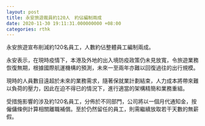 ```yaml
---
layout: post
title: 永安旅遊裁員約120人　約佔編制兩成
date: 2020-11-30 19:11:31.000000000 +08:00
categories: rthk
---
```


永安旅遊宣布削減約120名員工，人數約佔整體員工編制兩成。

永安表示，在現時疫情下，本港及外地的出入境防疫政策仍未見放寬，令旅遊業務恢復無期，根據國際航運機構的預測，未來一至兩年亦難以回復過往的出行規模。

現時的人員數目遠超於未來的業務需求，隨著保就業計劃結束，人力成本將帶來難以負荷的壓力，因此在迫不得已的情況下，進行適當的架構精簡和業務重組。

受措施影響的涉及約120名員工，分佈於不同部門，公司將以一個月代通知金，按僱傭條例計算相關離職補償。至於仍然留任的員工，則需繼續放取若干天數的無薪假。
